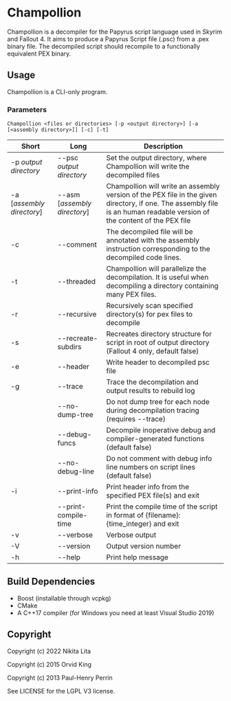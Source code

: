 # Champollion

Champollion is a decompiler for the Papyrus script language used in Skyrim and Fallout 4. It aims to produce a Papyrus Script file (.psc) from a .pex binary file. The decompiled script should recompile to a functionally equivalent PEX binary.

## Usage

Champollion is a CLI-only program.

### Parameters

`Champollion <files or directories> [-p <output directory>] [-a [<assembly directory>]] [-c] [-t]`

| Short                     | Long                         | Description                                                  |
| ------------------------- | ---------------------------- | ------------------------------------------------------------ |
| -p *output directory*     | --psc *output directory*     | Set the output directory, where Champollion will write the decompiled files |
| -a [*assembly directory*] | --asm [*assembly directory*] | Champollion will write an assembly version of the PEX file in the given directory, if one. The assembly file is an human readable version of the content of the PEX file |
| -c                        | --comment                    | The decompiled file will be annotated with the assembly instruction corresponding to the decompiled code lines. |
| -t                        | --threaded                   | Champollion will parallelize the decompilation. It is useful when decompiling a directory containing many PEX files. |
| -r                        | --recursive                  | Recursively scan specified directory(s) for pex files to decompile|
| -s                        | --recreate-subdirs           | Recreates directory structure for script in root of output directory (Fallout 4 only, default false) |
| -e                        | --header                     | Write header to decompiled psc file                          |
| -g                        | --trace                      | Trace the decompilation and output results to rebuild log    |
|                           | --no-dump-tree               | Do not dump tree for each node during decompilation tracing (requires --trace) |
|                           | --debug-funcs                | Decompile inoperative debug and compiler-generated functions (default false) |
|                           | --no-debug-line              | Do not comment with debug info line numbers on script lines (default false) |
| -i                        | --print-info                 | Print header info from the specified PEX file(s) and exit    |
|                           | --print-compile-time         | Print the compile time of the script in format of {filename}: {time_integer} and exit |
| -v                        | --verbose                    | Verbose output                                               |
| -V                        | --version                    | Output version number                                        |
| -h                        | --help                       | Print help message                                           |


## Build Dependencies

* Boost (installable through vcpkg)
* CMake
* A C++17 compiler (for Windows you need at least Visual Studio 2019)

## Copyright

Copyright (c) 2022 Nikita Lita

Copyright (c) 2015 Orvid King

Copyright (c) 2013 Paul-Henry Perrin

See LICENSE for the LGPL V3 license.
